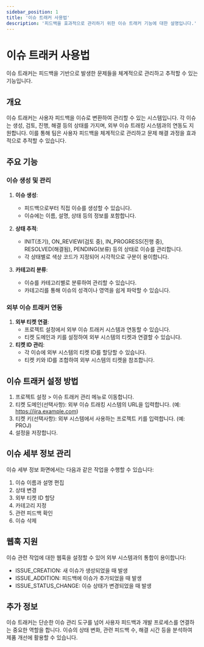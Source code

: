 ```yaml
---
sidebar_position: 1
title: '이슈 트래커 사용법'
description: '피드백을 효과적으로 관리하기 위한 이슈 트래커 기능에 대한 설명입니다.'
---
```


# 이슈 트래커 사용법

이슈 트래커는 피드백을 기반으로 발생한 문제들을 체계적으로 관리하고 추적할 수 있는 기능입니다.

## 개요

이슈 트래커는 사용자 피드백을 이슈로 변환하여 관리할 수 있는 시스템입니다. 각 이슈는 생성, 검토, 진행, 해결 등의 상태를 가지며, 외부 이슈 트래킹 시스템과의 연동도 지원합니다. 이를 통해 팀은 사용자 피드백을 체계적으로 관리하고 문제 해결 과정을 효과적으로 추적할 수 있습니다.

## 주요 기능

### 이슈 생성 및 관리

1. **이슈 생성**:

   - 피드백으로부터 직접 이슈를 생성할 수 있습니다.
   - 이슈에는 이름, 설명, 상태 등의 정보를 포함합니다.

2. **상태 추적**:

   - INIT(초기), ON_REVIEW(검토 중), IN_PROGRESS(진행 중), RESOLVED(해결됨), PENDING(보류) 등의 상태로 이슈를 관리합니다.
   - 각 상태별로 색상 코드가 지정되어 시각적으로 구분이 용이합니다.

3. **카테고리 분류**:
   - 이슈를 카테고리별로 분류하여 관리할 수 있습니다.
   - 카테고리를 통해 이슈의 성격이나 영역을 쉽게 파악할 수 있습니다.

### 외부 이슈 트래커 연동

1. **외부 티켓 연결**:
   - 프로젝트 설정에서 외부 이슈 트래커 시스템과 연동할 수 있습니다.
   - 티켓 도메인과 키를 설정하여 외부 시스템의 티켓과 연결할 수 있습니다.
2. **티켓 ID 관리**:
   - 각 이슈에 외부 시스템의 티켓 ID를 할당할 수 있습니다.
   - 티켓 키와 ID를 조합하여 외부 시스템의 티켓을 참조합니다.

## 이슈 트래커 설정 방법

1. 프로젝트 설정 > 이슈 트래커 관리 메뉴로 이동합니다.
2. 티켓 도메인(선택사항): 외부 이슈 트래킹 시스템의 URL을 입력합니다. (예: https://jira.example.com)
3. 티켓 키(선택사항): 외부 시스템에서 사용하는 프로젝트 키를 입력합니다. (예: PROJ)
4. 설정을 저장합니다.

## 이슈 세부 정보 관리

이슈 세부 정보 화면에서는 다음과 같은 작업을 수행할 수 있습니다:

1. 이슈 이름과 설명 편집
2. 상태 변경
3. 외부 티켓 ID 할당
4. 카테고리 지정
5. 관련 피드백 확인
6. 이슈 삭제

## 웹훅 지원

이슈 관련 작업에 대한 웹훅을 설정할 수 있어 외부 시스템과의 통합이 용이합니다:

- ISSUE_CREATION: 새 이슈가 생성되었을 때 발생
- ISSUE_ADDITION: 피드백에 이슈가 추가되었을 때 발생
- ISSUE_STATUS_CHANGE: 이슈 상태가 변경되었을 때 발생

## 추가 정보

이슈 트래커는 단순한 이슈 관리 도구를 넘어 사용자 피드백과 개발 프로세스를 연결하는 중요한 역할을 합니다. 이슈의 상태 변화, 관련 피드백 수, 해결 시간 등을 분석하여 제품 개선에 활용할 수 있습니다.
